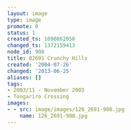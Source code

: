 ```yaml
---
layout: image
type: image
promote: 0
status: 1
created_ts: 1090862058
changed_ts: 1372159413
node_id: 908
title: 02691 Crunchy Hills
created: '2004-07-26'
changed: '2013-06-25'
aliases: []
tags:
- 2003/11 - November 2003
- Tongariro Crossing
images:
- - src: image/images/126_2691-908.jpg
    name: 126_2691-908.jpg
---
```


